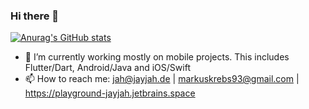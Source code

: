 ### Hi there 👋

[![Anurag's GitHub stats](https://github-readme-stats.vercel.app/api?username=jayjah)](https://github.com/anuraghazra/github-readme-stats)

- 🔭 I’m currently working mostly on mobile projects. This includes Flutter/Dart, Android/Java and iOS/Swift
- 📫 How to reach me: jah@jayjah.de | markuskrebs93@gmail.com | https://playground-jayjah.jetbrains.space


<!--
**jayjah/jayjah** is a ✨ _special_ ✨ repository because its `README.md` (this file) appears on your GitHub profile.

Here are some ideas to get you started:

- 🌱 I’m currently learning ...
- 👯 I’m looking to collaborate on ...
- 🤔 I’m looking for help with ...
- 💬 Ask me about ...
- 😄 Pronouns: ...
- ⚡ Fun fact: ...
-->
